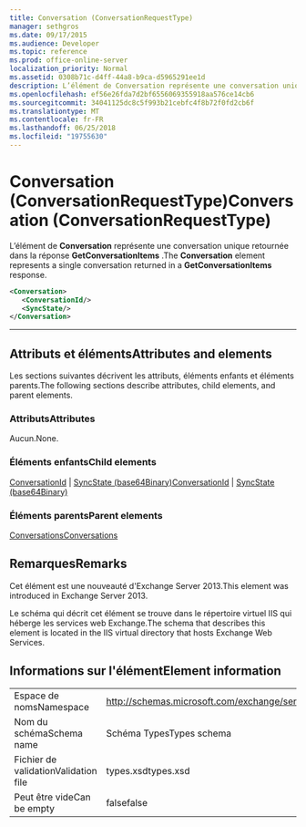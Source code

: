 ```yaml
---
title: Conversation (ConversationRequestType)
manager: sethgros
ms.date: 09/17/2015
ms.audience: Developer
ms.topic: reference
ms.prod: office-online-server
localization_priority: Normal
ms.assetid: 0308b71c-d4ff-44a8-b9ca-d5965291ee1d
description: L’élément de Conversation représente une conversation unique retournée dans la réponse GetConversationItems.
ms.openlocfilehash: ef56e26fda7d2bf6556069355918aa576ce14cb6
ms.sourcegitcommit: 34041125dc8c5f993b21cebfc4f8b72f0fd2cb6f
ms.translationtype: MT
ms.contentlocale: fr-FR
ms.lasthandoff: 06/25/2018
ms.locfileid: "19755630"
---
```

# <a name="conversation-conversationrequesttype"></a><span data-ttu-id="c0f12-103">Conversation (ConversationRequestType)</span><span class="sxs-lookup"><span data-stu-id="c0f12-103">Conversation (ConversationRequestType)</span></span>

<span data-ttu-id="c0f12-104">L’élément de **Conversation** représente une conversation unique retournée dans la réponse **GetConversationItems** .</span><span class="sxs-lookup"><span data-stu-id="c0f12-104">The **Conversation** element represents a single conversation returned in a **GetConversationItems** response.</span></span> 
  
```XML
<Conversation>
   <ConversationId/>
   <SyncState/>
</Conversation>
```

 ****
## <a name="attributes-and-elements"></a><span data-ttu-id="c0f12-105">Attributs et éléments</span><span class="sxs-lookup"><span data-stu-id="c0f12-105">Attributes and elements</span></span>

<span data-ttu-id="c0f12-106">Les sections suivantes décrivent les attributs, éléments enfants et éléments parents.</span><span class="sxs-lookup"><span data-stu-id="c0f12-106">The following sections describe attributes, child elements, and parent elements.</span></span>
  
### <a name="attributes"></a><span data-ttu-id="c0f12-107">Attributs</span><span class="sxs-lookup"><span data-stu-id="c0f12-107">Attributes</span></span>

<span data-ttu-id="c0f12-108">Aucun.</span><span class="sxs-lookup"><span data-stu-id="c0f12-108">None.</span></span>
  
### <a name="child-elements"></a><span data-ttu-id="c0f12-109">Éléments enfants</span><span class="sxs-lookup"><span data-stu-id="c0f12-109">Child elements</span></span>

<span data-ttu-id="c0f12-110">[ConversationId](conversationid.md) | [SyncState (base64Binary)](syncstate-base64binary.md)</span><span class="sxs-lookup"><span data-stu-id="c0f12-110">[ConversationId](conversationid.md) | [SyncState (base64Binary)](syncstate-base64binary.md)</span></span>
  
### <a name="parent-elements"></a><span data-ttu-id="c0f12-111">Éléments parents</span><span class="sxs-lookup"><span data-stu-id="c0f12-111">Parent elements</span></span>

[<span data-ttu-id="c0f12-112">Conversations</span><span class="sxs-lookup"><span data-stu-id="c0f12-112">Conversations</span></span>](conversations-ex15websvcsotherref.md)
  
## <a name="remarks"></a><span data-ttu-id="c0f12-113">Remarques</span><span class="sxs-lookup"><span data-stu-id="c0f12-113">Remarks</span></span>

<span data-ttu-id="c0f12-114">Cet élément est une nouveauté d'Exchange Server 2013.</span><span class="sxs-lookup"><span data-stu-id="c0f12-114">This element was introduced in Exchange Server 2013.</span></span>
  
<span data-ttu-id="c0f12-115">Le schéma qui décrit cet élément se trouve dans le répertoire virtuel IIS qui héberge les services web Exchange.</span><span class="sxs-lookup"><span data-stu-id="c0f12-115">The schema that describes this element is located in the IIS virtual directory that hosts Exchange Web Services.</span></span>
  
## <a name="element-information"></a><span data-ttu-id="c0f12-116">Informations sur l'élément</span><span class="sxs-lookup"><span data-stu-id="c0f12-116">Element information</span></span>

|||
|:-----|:-----|
|<span data-ttu-id="c0f12-117">Espace de noms</span><span class="sxs-lookup"><span data-stu-id="c0f12-117">Namespace</span></span>  <br/> |http://schemas.microsoft.com/exchange/services/2006/types  <br/> |
|<span data-ttu-id="c0f12-118">Nom du schéma</span><span class="sxs-lookup"><span data-stu-id="c0f12-118">Schema name</span></span>  <br/> |<span data-ttu-id="c0f12-119">Schéma Types</span><span class="sxs-lookup"><span data-stu-id="c0f12-119">Types schema</span></span>  <br/> |
|<span data-ttu-id="c0f12-120">Fichier de validation</span><span class="sxs-lookup"><span data-stu-id="c0f12-120">Validation file</span></span>  <br/> |<span data-ttu-id="c0f12-121">types.xsd</span><span class="sxs-lookup"><span data-stu-id="c0f12-121">types.xsd</span></span>  <br/> |
|<span data-ttu-id="c0f12-122">Peut être vide</span><span class="sxs-lookup"><span data-stu-id="c0f12-122">Can be empty</span></span>  <br/> |<span data-ttu-id="c0f12-123">false</span><span class="sxs-lookup"><span data-stu-id="c0f12-123">false</span></span>  <br/> |
   

